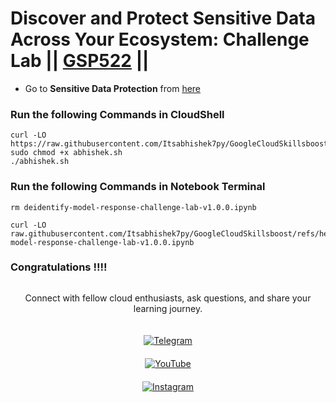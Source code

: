 
# Discover and Protect Sensitive Data Across Your Ecosystem: Challenge Lab || [GSP522](https://www.cloudskillsboost.google/focuses/109502?parent=catalog) ||


* Go to **Sensitive Data Protection** from [here](https://console.cloud.google.com/security/sensitive-data-protection/create/discoveryConfiguration;source=DATA_PROFILE_COVERAGE_DASHBOARD;discoveryType=4?project=)

 ### Run the following Commands in CloudShell

```
curl -LO https://raw.githubusercontent.com/Itsabhishek7py/GoogleCloudSkillsboost/refs/heads/main/Discover%20and%20Protect%20Sensitive%20Data%20Across%20Your%20Ecosystem%20Challenge%20Lab/abhishek.sh
sudo chmod +x abhishek.sh
./abhishek.sh
```

 ### Run the following Commands in  Notebook Terminal

```
rm deidentify-model-response-challenge-lab-v1.0.0.ipynb

curl -LO raw.githubusercontent.com/Itsabhishek7py/GoogleCloudSkillsboost/refs/heads/main/Discover%20and%20Protect%20Sensitive%20Data%20Across%20Your%20Ecosystem%20Challenge%20Lab/deidentify-model-response-challenge-lab-v1.0.0.ipynb
```
### Congratulations !!!!

<div style="text-align: center; display: flex; flex-direction: column; align-items: center; gap: 20px;">
  <p>Connect with fellow cloud enthusiasts, ask questions, and share your learning journey.</p>  

  <a href="https://t.me/+gBcgRTlZLyM4OGI1" target="_blank">
    <img src="https://img.shields.io/badge/Telegram_Group-2CA5E0?style=for-the-badge&logo=telegram&logoColor=white" alt="Telegram">
  </a>

  <a href="https://www.youtube.com/@drabhishek.5460?sub_confirmation=1" target="_blank">
    <img src="https://img.shields.io/badge/Subscribe-FF0000?style=for-the-badge&logo=youtube&logoColor=white" alt="YouTube">
  </a>

  <a href="https://www.instagram.com/drabhishek.5460/" target="_blank">
    <img src="https://img.shields.io/badge/Follow-%23E4405F?style=for-the-badge&logo=instagram&logoColor=white" alt="Instagram">
  </a>
</div>
